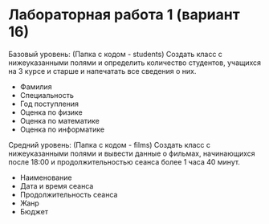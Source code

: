# Лабораторная работа 1 (вариант 16)


Базовый уровень: (Папка с кодом - students)
    Cоздать класс с нижеуказанными полями и определить количество студентов, учащихся на 3 курсе и старше и напечатать все сведения о них.
- Фамилия
- Специальность
- Год поступления
- Оценка по физике
- Оценка по математике
- Оценка по информатике

Средний уровень: (Папка с кодом - films)
    Cоздать класс с нижеуказанными полями и вывести данные о фильмах, начинающихся после 18:00 и продолжительностью сеанса более 1 часа 40 минут.
- Наименование
- Дата и время сеанса
- Продолжительность сеанса
- Жанр
- Бюджет
